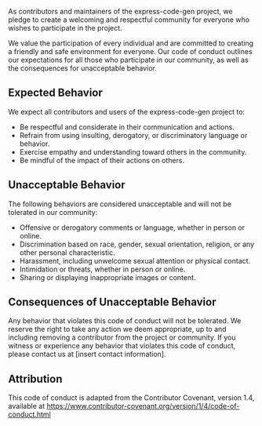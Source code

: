 

As contributors and maintainers of the express-code-gen project, we pledge to create a welcoming and respectful community for everyone who wishes to participate in the project.

We value the participation of every individual and are committed to creating a friendly and safe environment for everyone. Our code of conduct outlines our expectations for all those who participate in our community, as well as the consequences for unacceptable behavior.

## Expected Behavior

We expect all contributors and users of the express-code-gen project to:

- Be respectful and considerate in their communication and actions.
- Refrain from using insulting, derogatory, or discriminatory language or behavior.
- Exercise empathy and understanding toward others in the community.
- Be mindful of the impact of their actions on others.

## Unacceptable Behavior

The following behaviors are considered unacceptable and will not be tolerated in our community:

- Offensive or derogatory comments or language, whether in person or online.
- Discrimination based on race, gender, sexual orientation, religion, or any other personal characteristic.
- Harassment, including unwelcome sexual attention or physical contact.
- Intimidation or threats, whether in person or online.
- Sharing or displaying inappropriate images or content.

## Consequences of Unacceptable Behavior

Any behavior that violates this code of conduct will not be tolerated. We reserve the right to take any action we deem appropriate, up to and including removing a contributor from the project or community. If you witness or experience any behavior that violates this code of conduct, please contact us at [insert contact information].

## Attribution

This code of conduct is adapted from the Contributor Covenant, version 1.4, available at https://www.contributor-covenant.org/version/1/4/code-of-conduct.html
